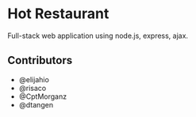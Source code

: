 # Hot Restaurant

Full-stack web application using node.js, express, ajax.

## Contributors

- @elijahio
- @risaco
- @CptMorganz
- @dtangen